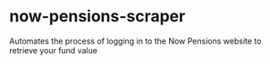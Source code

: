 # now-pensions-scraper
Automates the process of logging in to the Now Pensions website to retrieve your fund value
